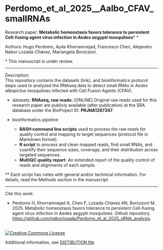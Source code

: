 # Perdomo_et_al_2025__Aalbo_CFAV_smallRNAs

Research paper: **Metabolic homeostasis favors tolerance to persistent Cell-fusing agent virus infection in *Aedes aegypti* mosquitoes*** \*

Authors: Hugo Perdomo, Ayda Khorramnejad, Francesco Chen, Alejandro Nabor Lozada-Chávez, Mariangela Bonizzoni.

\* This manuscript is under review.

---

Description:\
This repository contains the datasets (link), and bioinformatics protocol steps used to analyzed the RNAseq data to detect small RNAs in *Aedes albopictus* mosquitoes infected with Cell Fusion Agents (CFAV). 

- datasets:
    **RNAseq, raw reads:** [ONLINE] Original raw reads used for this research paper are publicly available (after publication) at the SRA database under the BioProject ID: **PRJNA1287247**.
       
- bioinformatics pipeline:
   * **BASH command line scripts** used to process the raw reads for quality control and mapping to target sequences (protocol file in Markdown format).
   * **R script** to process and clean mapped reads, find small RNAs, and cuantify their  sequence sizes, coverage, and their distribution across targeted sequences.
   * **MultiQC quality report**. An extended report of the quality control of reads and alignments of each sample.

** Each script has notes with general and/or technical information. For details, read the Methods section in the manuscript. 

---
Cite this work:
- Perdomo H, Khorramnejad A, Chen F, Lozada-Chávez AN, Bonizzoni M. 2025. Metabolic homeostasis favors tolerance to persistent Cell-fusing agent virus infection in Aedes aegypti mosquitoes. Github repository. https://github.com/naborlozada/Perdomo_et_al_2025_sRNA_analysis.
<br /> 
<a rel="license" href="https://creativecommons.org/licenses/by/4.0/"><img alt="Creative Commons License" style="border-width:0" src="https://i.creativecommons.org/l/by/4.0/88x31.png" /></a> <br />

Additional information, see [DISTIBUTION file](https://github.com/naborlozada/Perdomo_et_al_2025__Aalbo_CFAV_small_RNAs/blob/main/DISTRIBUTION.md)
 
